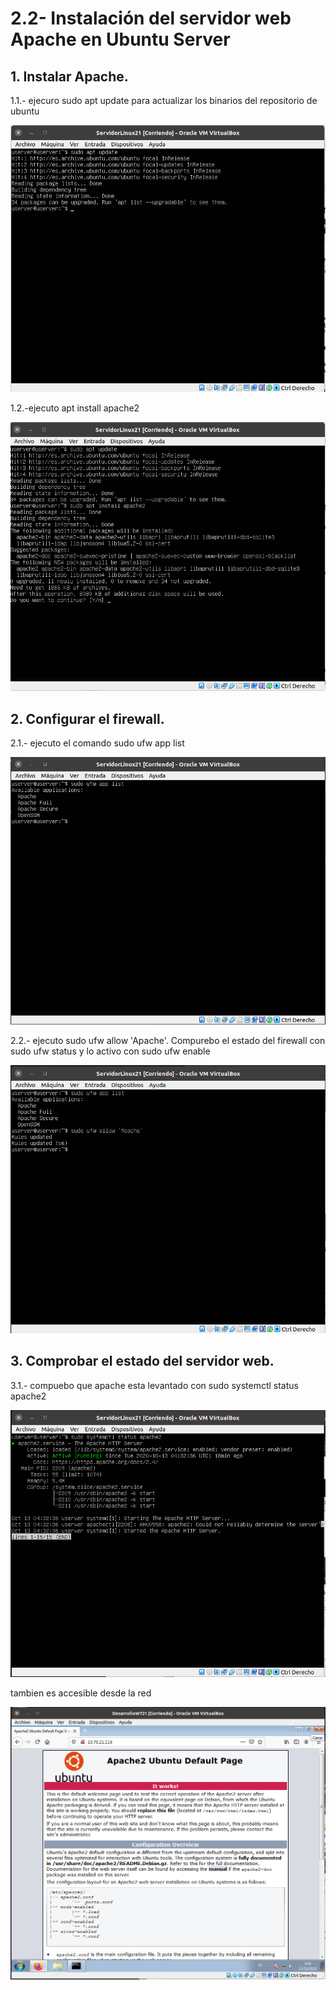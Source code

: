 # 2.2- Instalación del servidor web Apache en Ubuntu Server
## 1. Instalar Apache.
1.1.- ejecuro sudo apt update para actualizar los binarios del repositorio de ubuntu

![punto1.1-img1](img/punto1.1-img1.png)

1.2.-ejecuto apt install apache2

![punto1.2-img2](img/punto1.2-img1.png)

## 2. Configurar el firewall.

2.1.- ejecuto el comando sudo ufw app list 

![punto2.1-img1](img/punto2.1-img1.png)

2.2.- ejecuto sudo ufw allow 'Apache'. Compurebo el estado del firewall con sudo ufw status y lo activo con sudo ufw enable

![punto2.2-img1](img/punto2.2-img1.png)

## 3. Comprobar el estado del servidor web.

3.1.- compuebo que apache esta levantado con sudo systemctl status apache2

![punto3.1-img1](img/punto3.1-img1.png)

tambien es accesible desde la red

![punto3.1-img2](img/punto3.1-img2.png)






